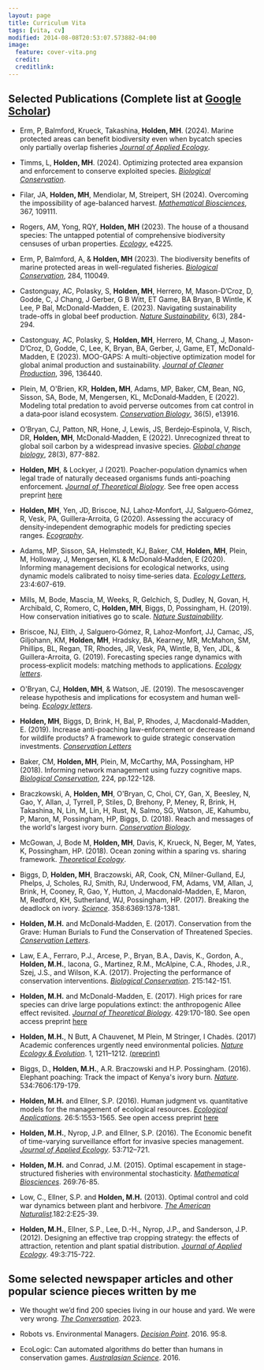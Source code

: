 ```yaml
---
layout: page
title: Curriculum Vita
tags: [vita, cv]
modified: 2014-08-08T20:53:07.573882-04:00
image:
  feature: cover-vita.png
  credit: 
  creditlink: 
---
```


##  Selected Publications (Complete list at [Google Scholar](https://scholar.google.com/citations?hl=en&user=ZxTK7cAAAAAJ))


+ Erm, P, Balmford, Krueck, Takashina, **Holden, MH**. (2024). Marine protected areas can benefit biodiversity even when bycatch species only partially overlap fisheries [*Journal of Applied Ecology*](https://doi.org/10.1111/1365-2664.14595).
  
+ Timms, L, **Holden, MH**. (2024). Optimizing protected area expansion and enforcement to conserve exploited species. [*Biological Conservation*](https://doi.org/10.1016/j.biocon.2024.110463).

+ Filar, JA, **Holden, MH**, Mendiolar, M, Streipert, SH (2024). Overcoming the impossibility of age-balanced harvest. [*Mathematical Biosciences*](https://doi.org/10.1016/j.mbs.2023.109111), 367, 109111.

+ Rogers, AM, Yong, RQY, **Holden, MH** (2023). The house of a thousand species: The untapped potential of comprehensive biodiversity censuses of urban properties. [*Ecology*](https://doi.org/10.1002/ecy.4225), e4225.

+ Erm, P, Balmford, A, & **Holden, MH** (2023). The biodiversity benefits of marine protected areas in well-regulated fisheries. [*Biological Conservation*](https://doi.org/10.1016/j.biocon.2023.110049), 284, 110049.

+ Castonguay, AC, Polasky, S, **Holden, MH**, Herrero, M, Mason-D’Croz, D, Godde, C, J Chang, J Gerber, G B Witt, ET Game, BA Bryan, B Wintle, K Lee, P Bal, McDonald-Madden, E. (2023). Navigating sustainability trade-offs in global beef production. [*Nature Sustainability*](https://doi.org/10.1038/s41893-022-01017-0), 6(3), 284-294. 

+ Castonguay, AC, Polasky, S, **Holden, MH**, Herrero, M, Chang, J, Mason-D’Croz, D, Godde, C, Lee, K, Bryan, BA, Gerber, J, Game, ET, McDonald-Madden, E (2023). MOO-GAPS: A multi-objective optimization model for global animal production and sustainability. [*Journal of Cleaner Production*](https://doi.org/10.1016/j.jclepro.2023.136440), 396, 136440.

+ Plein, M, O'Brien, KR, **Holden, MH**, Adams, MP, Baker, CM, Bean, NG, Sisson, SA, Bode, M, Mengersen, KL, McDonald‐Madden, E (2022). Modeling total predation to avoid perverse outcomes from cat control in a data‐poor island ecosystem. [*Conservation Biology*](), 36(5), e13916.

+ O’Bryan, CJ, Patton, NR, Hone, J, Lewis, JS, Berdejo‐Espinola, V, Risch, DR, **Holden, MH**, McDonald‐Madden, E (2022). Unrecognized threat to global soil carbon by a widespread invasive species. [*Global change biology*](https://doi.org/10.1111/gcb.15769), 28(3), 877-882.
  
+ **Holden, MH**, & Lockyer, J (2021). Poacher-population dynamics when legal trade of naturally deceased organisms funds anti-poaching enforcement. [*Journal of Theoretical Biology*](https://www.sciencedirect.com/science/article/pii/S0022519321000400). See free open access preprint [here](https://arxiv.org/ftp/arxiv/papers/2102/2102.11664.pdf)

+ **Holden, MH**, Yen, JD, Briscoe, NJ, Lahoz‐Monfort, JJ, Salguero‐Gómez, R, Vesk, PA, Guillera‐Arroita, G (2020). Assessing the accuracy of density‐independent demographic models for predicting species ranges. [*Ecography*](https://onlinelibrary.wiley.com/doi/full/10.1111/ecog.05250).

+	Adams, MP, Sisson, SA, Helmstedt, KJ, Baker, CM, **Holden, MH**, Plein, M, Holloway, J, Mengersen, KL & McDonald‐Madden, E (2020). Informing management decisions for ecological networks, using dynamic models calibrated to noisy time‐series data. [*Ecology Letters*](https://onlinelibrary.wiley.com/doi/full/10.1111/ele.13465), 23:4:607-619.

+	Mills, M, Bode, Mascia, M, Weeks, R, Gelchich, S, Dudley, N, Govan, H, Archibald, C, Romero, C, **Holden, MH**, Biggs, D, Possingham, H. (2019). How conservation initiatives go to scale. [*Nature Sustainability*](https://www.nature.com/articles/s41893-019-0384-1). 

+	Briscoe, NJ, Elith, J, Salguero‐Gómez, R, Lahoz‐Monfort, JJ, Camac, JS, Giljohann, KM, **Holden, MH**, Hradsky, BA, Kearney, MR, McMahon, SM, Phillips, BL, Regan, TR, Rhodes, JR, Vesk, PA, Wintle, B, Yen, JDL, & Guillera-Arroita, G. (2019). Forecasting species range dynamics with process‐explicit models: matching methods to applications. [*Ecology letters*](https://onlinelibrary.wiley.com/doi/full/10.1111/ele.13348).  

+	O'Bryan, CJ, **Holden, MH**, & Watson, JE. (2019). The mesoscavenger release hypothesis and implications for ecosystem and human well‐being. [*Ecology letters*](https://onlinelibrary.wiley.com/doi/full/10.1111/ele.13288).  

+ **Holden, MH**, Biggs, D, Brink, H, Bal, P, Rhodes, J, Macdonald-Madden, E. (2019). Increase anti-poaching law-enforcement or decrease demand for wildlife products? A framework to guide strategic conservation investments. [*Conservation Letters*](https://onlinelibrary.wiley.com/doi/full/10.1111/conl.12618)

+ Baker, CM, **Holden, MH**, Plein, M, McCarthy, MA, Possingham, HP (2018). Informing network management using fuzzy cognitive maps. [*Biological Conservation*](https://www.sciencedirect.com/science/article/pii/S0006320718301368), 224, pp.122-128.

+ Braczkowski, A, **Holden, MH**, O'Bryan, C, Choi, CY, Gan, X, Beesley, N, Gao, Y, Allan, J, Tyrrell, P, Stiles, D, Brehony, P, Meney, R, Brink, H, Takashina, N, Lin, M, Lin, H, Rust, N, Salmo, SG, Watson, JE, Kahumbu, P, Maron, M, Possingham, HP, Biggs, D. (2018). Reach and messages of the world's largest ivory burn. [*Conservation Biology*](https://onlinelibrary.wiley.com/doi/abs/10.1111/cobi.13097).

+ McGowan, J, Bode M, **Holden, MH**, Davis, K, Krueck, N, Beger, M, Yates, K, Possingham, HP. (2018). Ocean zoning within a sparing vs. sharing framework. [*Theoretical Ecology*](http://rdcu.be/ECOy).

+ Biggs, D,  **Holden, MH**,  Braczowski, AR, Cook, CN, Milner-Gulland, EJ, Phelps, J, Scholes, RJ, Smith, RJ, Underwood, FM, Adams, VM, Allan, J, Brink, H, Cooney, R, Gao, Y, Hutton, J, Macdonald-Madden, E, Maron, M, Redford, KH, Sutherland, WJ, Possingham, HP. (2017). Breaking the deadlock on ivory. [*Science*](http://science.sciencemag.org/content/358/6369/1378). 358:6369:1378-1381. 

+ **Holden, M.H.** and McDonald‐Madden, E. (2017). Conservation from the Grave: Human Burials to Fund the Conservation of Threatened Species. [*Conservation Letters*](http://onlinelibrary.wiley.com/doi/10.1111/conl.12421/full).

+ Law, E.A., Ferraro, P.J., Arcese, P., Bryan, B.A., Davis, K., Gordon, A., **Holden, M.H.**, Iacona, G., Martinez, R.M., McAlpine, C.A., Rhodes, J.R., Szej, J.S., and Wilson, K.A. (2017). Projecting the performance of conservation interventions. [*Biological Conservation*](https://www.sciencedirect.com/science/article/pii/S0006320717305219). 215:142-151.

+ **Holden, M.H.**  and McDonald-Madden, E. (2017). High prices for rare species can drive large populations extinct: the anthropogenic Allee effect revisited. [*Journal of Theoretical Biology*](http://www.sciencedirect.com/science/article/pii/S0022519317302916). 429:170-180. See open access preprint [here](https://arxiv.org/pdf/1703.06736.pdf)

+ **Holden, M.H.**, N Butt, A Chauvenet, M Plein, M Stringer, I Chadès. (2017) Academic conferences urgently need environmental policies. [*Nature Ecology & Evolution*](https://www.nature.com/articles/s41559-017-0296-2). 1, 1211–1212. [(preprint)](https://matthewhholden.github.io/pubs/Preprint_Global_Conference_Sustainability_Policies.pdf)

+ Biggs, D.,  **Holden, M.H.**,  A.R. Braczowski and H.P. Possingham.  (2016). Elephant poaching: Track the impact of Kenya's ivory burn. [*Nature*](https://www.nature.com/articles/534179a). 534:7606:179-179.

+ **Holden, M.H.**  and Ellner, S.P. (2016). Human judgment vs. quantitative models for the management of ecological resources. [*Ecological Applications*](http://onlinelibrary.wiley.com/doi/10.1890/15-1295/full). 26:5:1553-1565. See open access preprint [here](https://arxiv.org/pdf/1603.04518.pdf)

+ **Holden, M.H.**, Nyrop, J.P. and Ellner, S.P. (2016). The Economic benefit of time-varying surveillance effort for invasive species management. [*Journal of Applied Ecology*](http://onlinelibrary.wiley.com/doi/10.1111/1365-2664.12617/abstract?platform=hootsuite). 53:712–721.

+ **Holden, M.H.** and Conrad, J.M. (2015). Optimal escapement in stage-structured fisheries with environmental stochasticity. [*Mathematical Biosciences*](http://www.sciencedirect.com/science/article/pii/S0025556415001753). 269:76-85.  

+ Low, C., Ellner, S.P. and **Holden, M.H.** (2013). Optimal control and cold war dynamics between plant and herbivore. [*The American Naturalist*](http://www.jstor.org/stable/10.1086/670810).182:2:E25-39. 

+ **Holden, M.H.**, Ellner, S.P., Lee, D.-H., Nyrop, J.P., and Sanderson, J.P. (2012). Designing an effective trap cropping strategy: the effects of attraction, retention and plant spatial distribution. [*Journal of Applied Ecology*](http://onlinelibrary.wiley.com/doi/10.1111/j.1365-2664.2012.02137.x/full). 49:3:715-722. 



##  Some selected newspaper articles and other popular science pieces written by me
+ We thought we’d find 200 species living in our house and yard. We were very wrong. [*The Conversation*](https://theconversation.com/we-thought-wed-find-200-species-living-in-our-house-and-yard-we-were-very-wrong-217082). 2023.

+ Robots vs. Environmental Managers.  [*Decision Point*](http://decision-point.com.au/article/robots-vs-environmental-managers/). 2016. 95:8.

+ EcoLogic: Can automated algorithms do better than humans in conservation games.  [*Australasian Science*](http://www.australasianscience.com.au/article/issue-julyaugust-2016/%E2%80%9Crobots%E2%80%9D-vs-environmental-managers.html). 2016.
